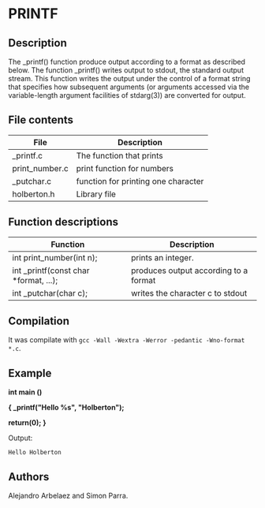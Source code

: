 # PRINTF	

## Description

The _printf() function produce output according to a format as described below. The function _printf() writes output to stdout, the standard output stream. This function writes the output under the control of a format  string  that  specifies  how  subsequent arguments (or arguments accessed via the variable-length argument facilities of stdarg(3)) are converted for output.

## File contents

|               File                    |              Description              |
| ------------------------------------- | ------------------------------------- |
| _printf.c                             | The function that prints              |
| print_number.c                        | print function for numbers            |
| _putchar.c                            | function for printing one character   |
| holberton.h                           | Library file                          |


## Function descriptions

|               Function                |              Description              |
| ------------------------------------- | ------------------------------------- |
| int print_number(int n);              | prints an integer.                    |
| int _printf(const char *format, ...); | produces output according to a format |
| int _putchar(char c);                 | writes the character c to stdout      |


## Compilation

It was compilate with `gcc -Wall -Wextra -Werror -pedantic -Wno-format *.c`.

## Example

**int main ()**

**{ _printf("Hello %s", "Holberton");**

**return(0); }**

Output: 

`Hello Holberton`

## Authors

Alejandro Arbelaez and Simon Parra.
